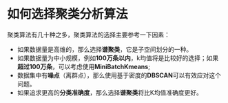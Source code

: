 # 如何选择聚类分析算法
聚类算法有几十种之多，聚类算法的选择主要参考一下因素：
- 如果数据量是高维的，那么选择**谱聚类**，它是子空间划分的一种。
- 如果数据量为中小规模，例如**100万条以内**，k均值将是比较好的选择；如果**超过100万条**，可以考虑使用**MiniBatchKmeans**;
- 数据集中有**噪点**（离群点），那么使用基于密度的**DBSCAN**可以有效应对这个问题。
- 如果追求更高的**分类准确度**，那么选择**谱聚类**将比K均值准确度更好。
